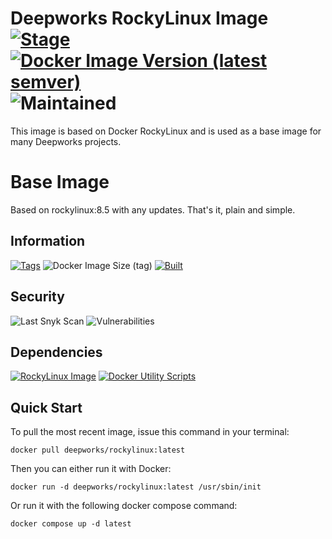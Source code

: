 # Deepworks RockyLinux Image [![Stage](https://img.shields.io/badge/stage-general%20release-blue)](#) [![Docker Image Version (latest semver)](https://img.shields.io/docker/v/deepworks/rockylinux/latest)](https://hub.docker.com/r/deepworks/rockylinux) ![Maintained](https://img.shields.io/badge/maintained-yes-brightgreen.svg)
This image is based on Docker RockyLinux and is used as a base image for many Deepworks projects.
# Base Image 
Based on rockylinux:8.5 with any updates. That's it, plain and simple.

## Information
[![Tags](https://img.shields.io/badge/deepworks/rockylinux-%20latest%20|%201%20|%201.0%20|%201.0.0%20-blue.svg)](https://hub.docker.com/r/deepworks/rockylinux/latest) ![Docker Image Size (tag)](https://img.shields.io/docker/image-size/deepworks/rockylinux/1.0.0) [![Built](https://img.shields.io/badge/Built-02/18/2022-blue.svg)](#)

## Security
![Last Snyk Scan](https://img.shields.io/badge/Last%20Snyk%20Scan-02/18/2022-blue) ![Vulnerabilities](https://img.shields.io/badge/Vulnerabilities-0-brightgreen)

## Dependencies
[![RockyLinux Image](https://img.shields.io/badge/rockylinux-8.5-blue)](https://hub.docker.com/_/rockylinux)
[![Docker Utility Scripts](https://img.shields.io/badge/docker%20utils-0.2.0--beta.rc2-blue)](https://github.com/deepworks-net/docker-utils)

## Quick Start

To pull the most recent image, issue this command in your terminal:
```SHELL
docker pull deepworks/rockylinux:latest
```

Then you can either run it with Docker:
```SHELL
docker run -d deepworks/rockylinux:latest /usr/sbin/init
```

Or run it with the following docker compose command:
```SHELL
docker compose up -d latest
```

